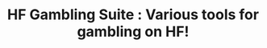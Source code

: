 <div align="center">
  <h1>
    HF Gambling Suite : Various tools for gambling on HF!
  </h1>
</div>
